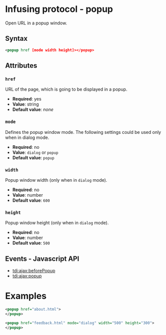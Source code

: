 # Infusing protocol - popup

Open URL in a popup window.

## Syntax

```xml
<popup href [mode width height]></popup>
```

## Attributes

### `href`

URL of the page, which is going to be displayed in a popup.

* **Required**: yes
* **Value**: string
* **Default value**: _none_

### `mode`

Defines the popup window mode. The following settings could be used only when in dialog mode.

* **Required**: no
* **Value**: `dialog` or `popup`
* **Default value**: `popup`

### `width`

Popup window width (only when in `dialog` mode).

* **Required**: no
* **Value**: number
* **Default value**: `600`

### `height`

Popup window height (only when in `dialog` mode).

* **Required**: no
* **Value**: number
* **Default value**: `500`

## Events - Javascript API

* [tdi:ajax:beforePopup](http://twinstone.github.io/tdi/docs/api/classes/TDI.Ajax.Response.html#event_tdi:ajax:beforePopup)
* [tdi:ajax:popup](http://twinstone.github.io/tdi/docs/api/classes/TDI.Ajax.Response.html#event_tdi:ajax:popup)

# Examples

```xml
<popup href="about.html">
</popup>
```

```xml
<popup href="feedback.html" mode="dialog" width="500" height="300">
</popup>
```
